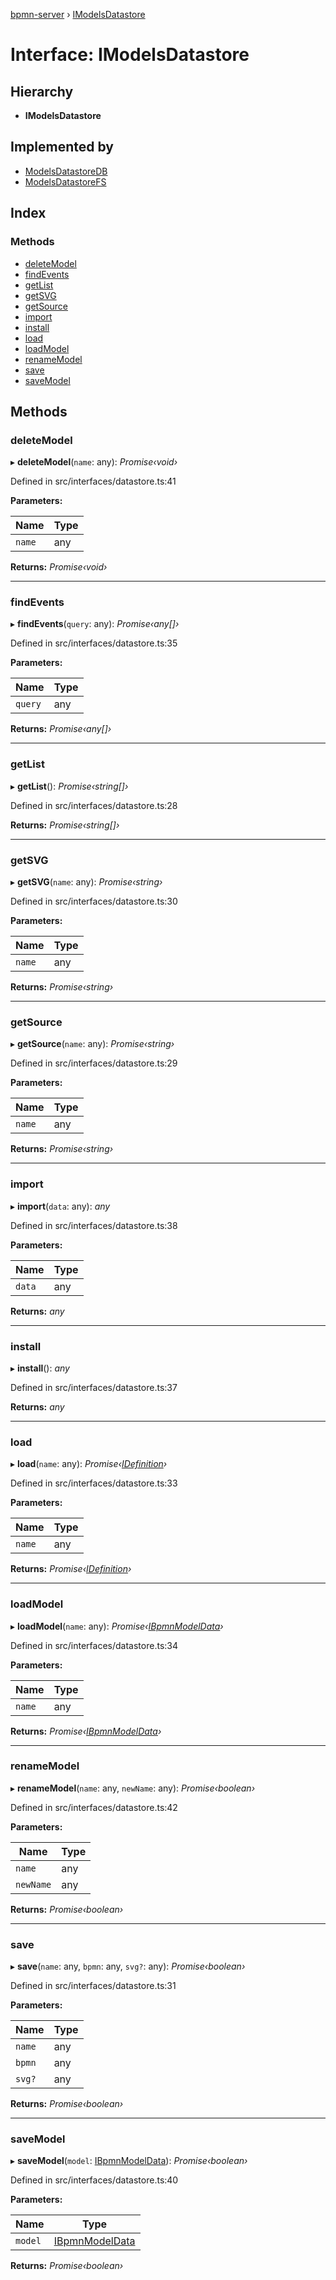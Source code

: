 [bpmn-server](../README.md) › [IModelsDatastore](imodelsdatastore.md)

# Interface: IModelsDatastore

## Hierarchy

* **IModelsDatastore**

## Implemented by

* [ModelsDatastoreDB](../classes/modelsdatastoredb.md)
* [ModelsDatastoreFS](../classes/modelsdatastorefs.md)

## Index

### Methods

* [deleteModel](imodelsdatastore.md#deletemodel)
* [findEvents](imodelsdatastore.md#findevents)
* [getList](imodelsdatastore.md#getlist)
* [getSVG](imodelsdatastore.md#getsvg)
* [getSource](imodelsdatastore.md#getsource)
* [import](imodelsdatastore.md#import)
* [install](imodelsdatastore.md#install)
* [load](imodelsdatastore.md#load)
* [loadModel](imodelsdatastore.md#loadmodel)
* [renameModel](imodelsdatastore.md#renamemodel)
* [save](imodelsdatastore.md#save)
* [saveModel](imodelsdatastore.md#savemodel)

## Methods

###  deleteModel

▸ **deleteModel**(`name`: any): *Promise‹void›*

Defined in src/interfaces/datastore.ts:41

**Parameters:**

Name | Type |
------ | ------ |
`name` | any |

**Returns:** *Promise‹void›*

___

###  findEvents

▸ **findEvents**(`query`: any): *Promise‹any[]›*

Defined in src/interfaces/datastore.ts:35

**Parameters:**

Name | Type |
------ | ------ |
`query` | any |

**Returns:** *Promise‹any[]›*

___

###  getList

▸ **getList**(): *Promise‹string[]›*

Defined in src/interfaces/datastore.ts:28

**Returns:** *Promise‹string[]›*

___

###  getSVG

▸ **getSVG**(`name`: any): *Promise‹string›*

Defined in src/interfaces/datastore.ts:30

**Parameters:**

Name | Type |
------ | ------ |
`name` | any |

**Returns:** *Promise‹string›*

___

###  getSource

▸ **getSource**(`name`: any): *Promise‹string›*

Defined in src/interfaces/datastore.ts:29

**Parameters:**

Name | Type |
------ | ------ |
`name` | any |

**Returns:** *Promise‹string›*

___

###  import

▸ **import**(`data`: any): *any*

Defined in src/interfaces/datastore.ts:38

**Parameters:**

Name | Type |
------ | ------ |
`data` | any |

**Returns:** *any*

___

###  install

▸ **install**(): *any*

Defined in src/interfaces/datastore.ts:37

**Returns:** *any*

___

###  load

▸ **load**(`name`: any): *Promise‹[IDefinition](idefinition.md)›*

Defined in src/interfaces/datastore.ts:33

**Parameters:**

Name | Type |
------ | ------ |
`name` | any |

**Returns:** *Promise‹[IDefinition](idefinition.md)›*

___

###  loadModel

▸ **loadModel**(`name`: any): *Promise‹[IBpmnModelData](ibpmnmodeldata.md)›*

Defined in src/interfaces/datastore.ts:34

**Parameters:**

Name | Type |
------ | ------ |
`name` | any |

**Returns:** *Promise‹[IBpmnModelData](ibpmnmodeldata.md)›*

___

###  renameModel

▸ **renameModel**(`name`: any, `newName`: any): *Promise‹boolean›*

Defined in src/interfaces/datastore.ts:42

**Parameters:**

Name | Type |
------ | ------ |
`name` | any |
`newName` | any |

**Returns:** *Promise‹boolean›*

___

###  save

▸ **save**(`name`: any, `bpmn`: any, `svg?`: any): *Promise‹boolean›*

Defined in src/interfaces/datastore.ts:31

**Parameters:**

Name | Type |
------ | ------ |
`name` | any |
`bpmn` | any |
`svg?` | any |

**Returns:** *Promise‹boolean›*

___

###  saveModel

▸ **saveModel**(`model`: [IBpmnModelData](ibpmnmodeldata.md)): *Promise‹boolean›*

Defined in src/interfaces/datastore.ts:40

**Parameters:**

Name | Type |
------ | ------ |
`model` | [IBpmnModelData](ibpmnmodeldata.md) |

**Returns:** *Promise‹boolean›*
